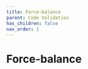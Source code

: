 ```yaml
---
title: Force-balance
parent: Code Validation
has_children: false
nav_order: 1
---
```


# Force-balance
